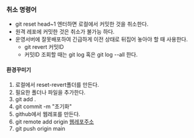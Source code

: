 ### 취소 명령어
* git reset head~1 엔터하면 로컬에서 커밋한 것을 취소한다.
* 원격 레포에 커밋한 것은 취소가 불가능 하다.
* 운영서버에 잘못배포하여 긴급하게 이전 상태로 뒤집어 놓아야 할 때 사용한다.
  - git revert 커밋ID
  - 커밋ID 조회할 때는 git log 혹은 git log --all 한다.


#### 환경꾸미기
1. 로컬에서 reset-revert폴더를 만든다.
2. 필요한 폴더나 파일을 추가한다.
3. git add .
4. git commit -m "초기화"
5. github에서 웹레포를 만든다.
6. git remote add origin [웹레포주소](https://github.com/kimjoy0914/reset-revert.git)
7. git push origin main

